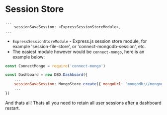 # Session Store

```js
...
    sessionSaveSession: <ExpressSessionStoreModule>,
...
```

- `ExpressSessionStoreModule` - Express.js session store module, for example 'session-file-store', or 'connect-mongodb-session', etc.
- The easiest module however would be `connect-mongo`, here is an example below:

```js
const ConnectMongo = require('connect-mongo')

const Dashboard = new DBD.Dashboard({
    ...
    sessionSaveSession: MongoStore.create({ mongoUrl: 'mongodb://mongodb0.example.com:27017' })
    ...
})
```

And thats all! Thats all you need to retain all user sessions after a dashboard restart.
